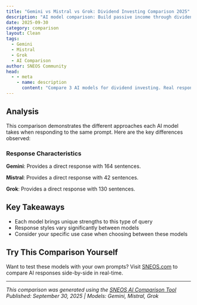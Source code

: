 ```yaml
---
title: "Gemini vs Mistral vs Grok: Dividend Investing Comparison 2025"
description: "AI model comparison: Build passive income through dividend stocks - complete portfolio strategy..."
date: 2025-09-30
category: comparison
layout: Clean
tags:
  - Gemini
  - Mistral
  - Grok
  - AI Comparison
author: SNEOS Community
head:
  - - meta
    - name: description
      content: "Compare 3 AI models for dividend investing. Real responses from Gemini, Mistral, Grok with detailed analysis."
---
```


<ChatComparison
  title="Gemini vs Mistral vs Grok: Dividend Investing Comparison 2025"
  prompt="Build passive income through dividend stocks - complete portfolio strategy"
  :responses='{
    "Gemini": "Okay, building a passive income stream through dividend stocks requires a well-thought-out portfolio strategy. Here\u0027s a comprehensive guide to help you get started, covering everything from goal setting to ongoing management:\n\n**I.  Foundation: Defining Your Goals and Risk Tolerance**\n\n*   **Income Goals:**  This is the most crucial starting point.\n    *   **How much passive income do you need/want per month/year?**  Be specific. This will determine the size of your portfolio and the target dividend yield.\n    *   **When do you need the income to start?**  (e.g., next year, in 5 years, at retirement). This affects your asset allocation (how aggressively you can invest early on).\n    *   **Is this supplemental income or your primary source of income?** This dictates how conservatively you should invest.\n\n*   **Risk Tolerance:** Be honest with yourself.\n    *   **How comfortable are you with market fluctuations?**  Dividend stocks aren\u0027t immune to market volatility.  Can you stomach seeing your portfolio value drop significantly without panicking?\n    *   **What is your time horizon?**  Longer time horizons allow for more risk, as you have more time to recover from downturns.\n    *   **How important is preserving capital?** A conservative portfolio might prioritize lower yields and more stable stocks.\n    *   **Have you taken a risk tolerance questionnaire?** These online tools can help you assess your risk profile. Search for \u0022investment risk tolerance quiz.\u0022\n\n*   **Capital Available:**\n    *   **How much capital do you have to invest initially?**  This will influence the stocks you can buy and the diversification you can achieve.\n    *   **How much can you contribute regularly?**  Dollar-cost averaging (investing a fixed amount regularly) can help reduce risk and build your portfolio over time.\n\n**II.  Understanding Dividend Stocks**\n\n*   **What are Dividends?**  A portion of a company\u0027s profits paid out to shareholders, usually quarterly.\n*   **Dividend Yield:**  Annual dividend payment / Current stock price. This is the percentage return you\u0027re receiving from the dividend.  A higher yield isn\u0027t always better (more on that later).\n*   **Dividend Payout Ratio:**  Percentage of a company\u0027s earnings paid out as dividends.  A high payout ratio *could* indicate the dividend is unsustainable.\n*   **Dividend Growth:**  The rate at which a company increases its dividend payments over time. A track record of consistent dividend growth is a positive sign.\n*   **Ex-Dividend Date:** The date on or after which a buyer of a stock is not entitled to receive a declared dividend. You must own the stock *before* this date to receive the dividend.\n*   **Dividend Aristocrats/Kings:** Companies that have consistently increased their dividends for 25\u002B (Aristocrats) or 50\u002B (Kings) consecutive years. These are often considered reliable dividend payers.\n\n**III.  Building Your Portfolio: Stock Selection and Allocation**\n\n*   **Diversification is Key:**  Don\u0027t put all your eggs in one basket.  Spread your investments across:\n    *   **Sectors:** (e.g., Utilities, Consumer Staples, Healthcare, Industrials, Financials, Energy, Real Estate).\n    *   **Industries:** (e.g., within Financials: Banks, Insurance, Asset Management).\n    *   **Company Size (Market Cap):**  Mix of large-cap (stable), mid-cap (growth potential), and potentially small-cap (higher risk/reward).\n    *   **Geographic Location:** (Consider international stocks/ETFs for broader diversification).\n\n*   **Stock Selection Criteria:**  Focus on quality, not just high yields.  Look for companies that:\n    *   **Have a strong and sustainable business model:**  Understand how the company makes money and its competitive advantages.  Is it likely to thrive in the future?\n    *   **Have a history of profitability and free cash flow:**  They need to generate enough cash to pay dividends and reinvest in the business.\n    *   **Have a manageable debt load:** High debt can jeopardize dividend payments.\n    *   **Have a reasonable dividend payout ratio:**  Ideally, below 70% (but this can vary by industry).\n    *   **Have a history of consistent or growing dividends:** A track record of dividend growth is a good indicator of future stability.\n    *   **Are fairly valued:**  Don\u0027t overpay for a stock, even if it has a high yield.  Use valuation metrics like Price-to-Earnings (P/E) ratio, Price-to-Book (P/B) ratio, and Discounted Cash Flow (DCF) analysis (or consult with a financial professional).\n\n*   **Examples of Dividend-Paying Sectors and Stocks (Illustrative - Do Your Own Research!)**\n\n    *   **Utilities:**  Often considered stable, regulated, and dividend-friendly. (Examples:  NextEra Energy (NEE), Duke Energy (DUK), Southern Company (SO))\n    *   **Consumer Staples:**  People need these products regardless of the economy. (Examples: Procter \u0026 Gamble (PG), Coca-Cola (KO), PepsiCo (PEP))\n    *   **Healthcare:**  Relatively recession-resistant. (Examples: Johnson \u0026 Johnson (JNJ), AbbVie (ABBV), Medtronic (MDT))\n    *   **Real Estate (REITs):**  REITs (Real Estate Investment Trusts) are required to pay out a large portion of their income as dividends. (Examples: Realty Income (O), Prologis (PLD), Simon Property Group (SPG))\n    *   **Financials:** (Examples: JPMorgan Chase (JPM), Bank of America (BAC), Toronto-Dominion Bank (TD))\n    *   **Industrials:** (Examples: 3M (MMM), Caterpillar (CAT), Lockheed Martin (LMT))\n    *   **Energy:** (Examples: ExxonMobil (XOM), Chevron (CVX), Enbridge (ENB - Canadian, so consider currency risk)).  *Note: Energy dividends can be volatile and are often tied to commodity prices.*\n\n*   **Asset Allocation:** A sample portfolio allocation *might* look like this (adjust based on your risk tolerance and goals):\n\n    *   **Utilities:** 15-20%\n    *   **Consumer Staples:** 15-20%\n    *   **Healthcare:** 15-20%\n    *   **REITs:** 10-15%\n    *   **Financials:** 10-15%\n    *   **Industrials:** 10-15%\n    *   **Energy:** 5-10%  (Potentially less if risk-averse)\n    *   **International Dividend Stocks/ETF:** 5-10%\n\n*   **Using ETFs and Mutual Funds:** Consider these options for instant diversification:\n\n    *   **Dividend ETFs:** (Examples: SCHD, VYM, DVY, NOBL).  These hold a basket of dividend-paying stocks.\n    *   **REIT ETFs:** (Examples: VNQ, REM).  For exposure to the real estate sector.\n    *   **International Dividend ETFs:** (Examples: IDV, VIGI).  For diversification outside the US.\n    *   **Actively Managed Dividend Funds:**  These are managed by professionals who pick dividend stocks.  They usually have higher fees than ETFs.\n\n**IV.  Where to Buy and Hold Dividend Stocks**\n\n*   **Brokerage Account:**  Essential.  Options include:\n    *   **Full-Service Brokers:** (e.g., Merrill Lynch, Morgan Stanley). Offer advice and financial planning (usually higher fees).\n    *   **Discount Brokers:** (e.g., Fidelity, Charles Schwab, Vanguard, E*TRADE).  Lower fees, more self-directed.\n    *   **Online Brokers:** (e.g., Robinhood, Webull).  Often commission-free, but may have limited features and potential order flow concerns.\n\n*   **Important Considerations for Choosing a Broker:**\n    *   **Commissions and Fees:**  Look for low or zero commission trading.\n    *   **Account Minimums:**  Some brokers require a minimum balance.\n    *   **Investment Options:**  Ensure they offer the stocks, ETFs, and mutual funds you want.\n    *   **Research Tools and Resources:**  Access to financial data, analyst reports, and charting tools.\n    *   **Customer Service:**  Reliable and responsive customer support.\n    *   **DRIP (Dividend Reinvestment Program):**  Crucial for compounding returns.\n\n*   **DRIP (Dividend Reinvestment Program):**  Automatically reinvests your dividend payments back into the stock. This is a powerful tool for long-term growth. Most brokers offer DRIP.\n\n**V.  Managing Your Portfolio: Ongoing Monitoring and Adjustments**\n\n*   **Regularly Review Your Portfolio:**  At least quarterly, but ideally monthly.\n    *   **Track Performance:**  Compare your returns to relevant benchmarks (e.g., S\u0026P 500, a dividend ETF).\n    *   **Rebalance Your Portfolio:**  Bring your asset allocation back to your target percentages.  This may involve selling some overperforming assets and buying more of underperforming ones.\n    *   **Monitor Dividend Payments:**  Ensure dividends are being paid as expected.\n    *   **Research Company News:**  Stay informed about the companies you own.  Look for changes in their financial performance, business strategy, or industry outlook.\n    *   **Assess Dividend Sustainability:**  Watch for changes in payout ratios, free cash flow, and debt levels that could threaten the dividend.\n    *   **Consider Selling Underperforming Stocks:**  If a company\u0027s fundamentals deteriorate or its dividend becomes unsustainable, consider selling and reinvesting the proceeds elsewhere.\n    *   **Adjust Your Portfolio as Your Goals and Risk Tolerance Change:**  As you get closer to retirement, you might want to shift towards a more conservative portfolio with lower risk and more predictable income.\n\n*   **Tax Implications:**  Dividends are generally taxable.\n    *   **Qualified Dividends:**  Taxed at lower capital gains rates (if you meet the holding period requirements).\n    *   **Non-Qualified Dividends (Ordinary Dividends):** Taxed at your ordinary income tax rate.\n    *   **Tax-Advantaged Accounts:** Consider using tax-advantaged accounts like IRAs (Traditional or Roth) or 401(k)s to shield your dividend income from taxes (at least temporarily).  Consult with a tax advisor for personalized advice.\n\n*   **Beware of Dividend Traps:**  High yields can be tempting, but they can also be a warning sign.\n    *   **A high yield may indicate that the stock price has fallen sharply due to underlying problems with the company.**\n    *   **The dividend may be unsustainable and at risk of being cut.**\n    *   **Do your research before investing in a high-yield stock.**\n\n**VI.  Key Considerations and Risks**\n\n*   **Market Volatility:**  Dividend stocks are still subject to market fluctuations.  Be prepared for your portfolio value to go up and down.\n*   **Interest Rate Risk:**  Rising interest rates can make bonds more attractive, potentially leading to lower valuations for dividend stocks.\n*   **Company-Specific Risk:**  A company\u0027s performance can decline, leading to a dividend cut or suspension.\n*   **Inflation Risk:**  The purchasing power of your dividend income can be eroded by inflation.  Look for companies with a history of dividend growth to help offset inflation.\n*   **Tax Risk:** Changes in tax laws can affect the tax treatment of dividends.\n*   **Currency Risk (for International Stocks):** Fluctuations in exchange rates can impact the value of your dividends and your stock holdings.\n\n**VII.  Important Notes and Disclaimers**\n\n*   **This is not financial advice.**  I am an AI Chatbot. Consult with a qualified financial advisor before making any investment decisions.\n*   **Past performance is not indicative of future results.**\n*   **Investing in dividend stocks involves risk, and you could lose money.**\n*   **Do your own research and due diligence before investing in any stock.**\n*   **Consider your individual circumstances, financial goals, and risk tolerance.**\n*   **Start small and gradually build your portfolio.**\n*   **Be patient and invest for the long term.**\n*   **Avoid emotional investing. Make rational decisions based on facts and analysis.**\n*   **Stay informed about market trends and economic conditions.**\n*   **Reinvest your dividends to maximize compounding returns.**\n\n**VIII. Example Starting Portfolio**\nThis is an illustrative example only, and does not constitute financial advice.  Adjust based on your risk tolerance and capital.\n\n**Assumptions:**\n*   Initial Investment: $10,000\n*   Risk Tolerance: Moderate\n*   Goal:  Long-term passive income\n\n**Portfolio:**\n\n*   **SCHD (Schwab U.S. Dividend Equity ETF):** $4,000  (Broad diversification in US dividend stocks)\n*   **VYM (Vanguard High Dividend Yield ETF):** $3,000 (Similar to SCHD, another good choice for broad exposure)\n*   **O (Realty Income):** $1,000 (Well-managed REIT with a long history of dividend growth)\n*   **JNJ (Johnson \u0026 Johnson):** $1,000 (Healthcare giant with a stable dividend)\n*   **NEE (NextEra Energy):** $1,000 (Largest utility company in the US, focused on renewable energy).\n\n**Why these selections?**\n\n*   **ETFs (SCHD, VYM):** Provide instant diversification, reducing risk compared to individual stocks.\n*   **O, JNJ, NEE:** Individual stocks with strong fundamentals, consistent dividend payments, and potential for future growth.  Represent different sectors for further diversification.\n\n**Next Steps:**\n*   Open a brokerage account.\n*   Fund the account with $10,000.\n*   Purchase the securities listed above, adhering to the allocation percentages.\n*   Enable DRIP for all holdings.\n*   Review the portfolio quarterly and rebalance as needed.\n*   Add to the portfolio regularly to build wealth over time.\n\n**In Conclusion:**\n\nBuilding a passive income stream with dividend stocks requires careful planning, disciplined execution, and ongoing management. By following these guidelines and doing your own research, you can create a portfolio that helps you achieve your financial goals. Remember to consult with a financial advisor to get personalized advice tailored to your specific situation. Good luck!\n",
    "Mistral": "Building a passive income portfolio through dividend stocks involves selecting high-quality companies that consistently pay and increase their dividends. Here\u0027s a complete portfolio strategy to help you get started:\n\n### 1. **Define Your Objectives**\n   - **Income Goals:** Determine how much passive income you need.\n   - **Risk Tolerance:** Assess your risk tolerance to decide on the types of dividend stocks to include.\n   - **Time Horizon:** Consider your investment timeframe (short-term, medium-term, long-term).\n\n### 2. **Diversification**\n   - **Sector Diversification:** Spread your investments across different sectors to reduce risk. Common sectors for dividend stocks include utilities, consumer staples, healthcare, and financials.\n   - **Geographic Diversification:** Consider investing in both domestic and international stocks to mitigate country-specific risks.\n\n### 3. **Stock Selection Criteria**\n   - **Dividend Yield:** Look for stocks with a dividend yield that meets your income goals. A yield between 3% and 6% is generally considered safe and sustainable.\n   - **Dividend Growth:** Focus on companies with a history of increasing dividends. Look for stocks with a dividend growth rate of at least 5% annually.\n   - **Payout Ratio:** Ensure the payout ratio (dividends as a percentage of earnings) is sustainable. A payout ratio below 60% is generally considered safe.\n   - **Financial Health:** Evaluate the company\u0027s financial health, including earnings growth, debt levels, and cash flow.\n   - **Dividend Aristocrats:** Consider companies that have increased their dividends for at least 25 consecutive years, known as Dividend Aristocrats.\n\n### 4. **Portfolio Construction**\n   - **Core Holdings:** Allocate a significant portion of your portfolio to stable, high-quality dividend stocks.\n   - **Growth Holdings:** Include some dividend growth stocks that may have lower current yields but higher growth potential.\n   - **High-Yield Holdings:** Add a smaller portion of high-yield stocks, but be cautious as these can be riskier.\n   - **Bond Alternatives:** Consider REITs (Real Estate Investment Trusts) and MLPs (Master Limited Partnerships) for higher yields and diversification.\n\n### 5. **Rebalancing and Monitoring**\n   - **Periodic Review:** Regularly review your portfolio to ensure it aligns with your objectives and risk tolerance.\n   - **Rebalancing:** Rebalance your portfolio periodically to maintain your desired asset allocation.\n   - **Dividend Reinvestment:** Consider reinvesting dividends to compound your returns, especially if you are in the accumulation phase.\n\n### 6. **Tax Considerations**\n   - **Qualified Dividends:** Prefer stocks that pay qualified dividends, which are taxed at a lower rate.\n   - **Tax-Advantaged Accounts:** Use tax-advantaged accounts like IRAs or 401(k)s to shelter your dividend income from taxes.\n\n### 7. **Risk Management**\n   - **Dividend Cuts:** Be prepared for dividend cuts, especially during economic downturns. Diversification can help mitigate this risk.\n   - **Economic Cycles:** Understand that dividend stocks can be sensitive to economic cycles. Maintain a balanced approach to weather market fluctuations.\n\n### 8. **Example Portfolio**\n   - **Utilities:** Duke Energy (DUK), NextEra Energy (NEE)\n   - **Consumer Staples:** Procter \u0026 Gamble (PG), Coca-Cola (KO)\n   - **Healthcare:** Johnson \u0026 Johnson (JNJ), AbbVie (ABBV)\n   - **Financials:** JPMorgan Chase (JPM), Wells Fargo (WFC)\n   - **REITs:** Realty Income (O), Prologis (PLD)\n   - **MLPs:** Enterprise Products Partners (EPD), Magellan Midstream Partners (MMP)\n\n### 9. **Continuous Learning**\n   - **Stay Informed:** Keep up with market trends, company news, and economic indicators.\n   - **Educational Resources:** Utilize financial news websites, investment books, and online courses to enhance your knowledge.\n\n### 10. **Professional Advice**\n   - **Financial Advisor:** Consider consulting a financial advisor to help you build and manage your dividend portfolio, especially if you are new to investing.\n\nBy following this strategy, you can build a robust dividend portfolio that generates consistent passive income while managing risk effectively.",
    "Grok": "Building a passive income stream through dividend stocks is an effective long-term strategy for generating consistent cash flow with minimal active management. Dividend stocks are shares of companies that regularly pay out a portion of their profits to shareholders, offering both income and potential capital appreciation. Below is a complete portfolio strategy for building passive income through dividend stocks.\n\n---\n\n### **1. Define Your Goals and Risk Tolerance**\nBefore investing, clarify your objectives and constraints:\n- **Income Needs:** How much passive income do you want to generate monthly or annually? For example, if you need $1,000 per month ($12,000 per year), you\u2019ll need a portfolio yielding 4% on a $300,000 investment.\n- **Time Horizon:** Are you investing for 5, 10, or 30\u002B years? Dividend investing works best with a long-term perspective due to compounding.\n- **Risk Tolerance:** Dividend stocks can fluctuate in value. Are you comfortable with market volatility, or do you prefer more stable, low-risk investments?\n\n---\n\n### **2. Understand Key Dividend Metrics**\nWhen selecting dividend stocks, focus on these metrics to ensure safety and sustainability:\n- **Dividend Yield:** Annual dividend per share divided by the stock price (e.g., $2 dividend on a $50 stock = 4% yield). Aim for a balance\u2014yields above 6-8% may signal risk.\n- **Dividend Payout Ratio:** Percentage of earnings paid as dividends (e.g., 50% payout ratio means half of earnings are distributed). A ratio below 60-70% often indicates sustainability, though it varies by industry.\n- **Dividend Growth Rate:** Annual percentage increase in dividends. Look for companies with consistent growth (5%\u002B per year).\n- **Earnings Growth:** Companies should have stable or growing earnings to support future dividends.\n- **Debt-to-Equity Ratio:** Avoid companies with excessive debt, as it can threaten dividend payments during downturns (look for ratios below 1.0 in most cases).\n\n---\n\n### **3. Build a Diversified Dividend Portfolio**\nDiversification reduces risk by spreading investments across sectors, industries, and asset classes. Here\u2019s how to structure your portfolio:\n\n#### **Core Allocation (60-70%): High-Quality Dividend Aristocrats and Kings**\n- Focus on **Dividend Aristocrats** (S\u0026P 500 companies with 25\u002B years of consecutive dividend increases) and **Dividend Kings** (50\u002B years).\n- These are typically stable, large-cap companies with strong balance sheets.\n- Examples:\n  - **Johnson \u0026 Johnson (JNJ):** Healthcare, ~3% yield, 60\u002B years of increases.\n  - **Procter \u0026 Gamble (PG):** Consumer goods, ~3% yield, 60\u002B years of increases.\n  - **Coca-Cola (KO):** Beverages, ~3.5% yield, 60\u002B years of increases.\n- Goal: Reliable income with low risk of dividend cuts.\n\n#### **Growth Allocation (20-30%): Dividend Growth Stocks**\n- Invest in companies with lower starting yields but strong dividend growth rates (8-15% annually).\n- These stocks compound income over time through reinvestment.\n- Examples:\n  - **Microsoft (MSFT):** Technology, ~1% yield, high growth potential.\n  - **Visa (V):** Financials, ~1% yield, consistent growth.\n  - **Apple (AAPL):** Technology, ~1% yield, strong earnings growth.\n- Goal: Build income for the future as dividends increase.\n\n#### **High-Yield Allocation (10-20%): High-Yield Stocks and REITs**\n- Include higher-yield stocks or Real Estate Investment Trusts (REITs) for boosted income, but cap this allocation due to higher risk.\n- Examples:\n  - **AT\u0026T (T):** Telecommunications, ~5-6% yield (check payout ratio for sustainability).\n  - **Realty Income (O):** REIT, ~5% yield, monthly dividends, known as \u201CThe Monthly Dividend Company.\u201D\n- Goal: Maximize current income, but monitor for dividend safety.\n- Caution: Avoid \u201Cyield traps\u201D\u2014stocks with unsustainable high yields due to declining share prices or business struggles.\n\n#### **Sector Diversification**\nSpread investments across sectors to mitigate risk:\n- Consumer Staples (e.g., PG, KO)\n- Healthcare (e.g., JNJ, AbbVie)\n- Financials (e.g., JPMorgan Chase, Visa)\n- Energy (e.g., ExxonMobil, Chevron)\n- Technology (e.g., MSFT, AAPL)\n- Real Estate (e.g., Realty Income, Simon Property Group)\n- Utilities (e.g., Duke Energy, Southern Company)\n\n#### **Geographic Diversification**\nWhile U.S. stocks may dominate, consider international exposure via:\n- International dividend ETFs (e.g., Vanguard International High Dividend Yield ETF - VYMI).\n- Global companies with strong dividend histories (e.g., Unilever, Royal Dutch Shell).\n\n---\n\n### **4. Use ETFs and Funds for Simplicity and Diversification**\nIf picking individual stocks feels overwhelming or you want broader exposure, allocate a portion to dividend-focused ETFs or mutual funds:\n- **Dividend ETFs:**\n  - **Schwab U.S. Dividend Equity ETF (SCHD):** Focuses on high-quality dividend stocks, ~3.5% yield, low expense ratio (0.06%).\n  - **Vanguard Dividend Appreciation ETF (VIG):** Targets companies with dividend growth, ~2% yield.\n  - **iShares Select Dividend ETF (DVY):** Higher-yield focus, ~4% yield.\n- **REIT ETFs:**\n  - **Vanguard Real Estate ETF (VNQ):** Diversified exposure to REITs, ~4% yield.\n- Benefits: Instant diversification, lower risk than individual stocks, and automatic rebalancing.\n\n---\n\n### **5. Implement a Dividend Reinvestment Plan (DRIP)**\n- Reinvest dividends automatically through a DRIP to buy additional shares without commission fees (most brokers like Fidelity or Vanguard offer this).\n- Compounding effect: Reinvested dividends purchase more shares, which generate more dividends over time.\n- Example: A $10,000 investment at 4% yield generates $400 in year 1. Reinvested, it buys more shares, increasing income to $416 in year 2 (assuming no price change or dividend growth).\n\n---\n\n### **6. Portfolio Size and Income Target**\n- Estimate the portfolio size needed based on desired income and average yield.\n  - Formula: Annual Income Needed \u00F7 Average Yield = Portfolio Size\n  - Example: For $12,000 annual income at 4% yield, you need $300,000 invested.\n- Start small if necessary and build over time through regular contributions and reinvestment.\n- Suggested starting allocation for a $100,000 portfolio:\n  - 60% Dividend Aristocrats/Kings: $60,000 (e.g., JNJ, PG, KO)\n  - 25% Dividend Growth Stocks: $25,000 (e.g., MSFT, V)\n  - 15% High-Yield/REITs: $15,000 (e.g., O, T)\n\n---\n\n### **7. Monitor and Rebalance Annually**\n- Review your portfolio yearly to ensure alignment with income goals and risk tolerance.\n- Check dividend safety: Look for changes in payout ratios, earnings, or debt levels.\n- Rebalance: If one sector or stock becomes overweight (e.g., tech grows to 40% of portfolio), trim and redistribute to maintain diversification.\n- Stay informed: Use tools like Yahoo Finance, Seeking Alpha, or Morningstar for dividend news and updates.\n\n---\n\n### **8. Tax Considerations**\n- **Qualified vs. Non-Qualified Dividends:** In the U.S., qualified dividends (from most U.S. stocks held for 60\u002B days) are taxed at lower capital gains rates (0-20% based on income) vs. ordinary income rates for non-qualified dividends (e.g., REITs).\n- **Account Type:** Use tax-advantaged accounts like IRAs or 401(k)s to defer taxes on dividends. For taxable accounts, focus on qualified dividend stocks to minimize tax burden.\n- **International Dividends:** May be subject to foreign withholding taxes, though some can be offset via tax credits.\n\n---\n\n### **9. Dollar-Cost Averaging (DCA)**\n- Invest a fixed amount regularly (e.g., $500 monthly) regardless of market conditions to reduce the impact of volatility.\n- This strategy builds your portfolio over time and smooths out purchase prices.\n\n---\n\n### **10. Risk Management**\n- **Avoid Chasing Yield:** High yields often signal distress. Research the company\u2019s fundamentals before investing.\n- **Economic Downturns:** Dividends can be cut during recessions. Focus on companies with low debt and strong cash reserves.\n- **Interest Rate Risk:** Rising interest rates can pressure dividend stocks (especially REITs and utilities) as bonds become more attractive. Diversify to mitigate this.\n- **Inflation Protection:** Prioritize stocks with dividend growth rates exceeding inflation (historically ~2-3% annually in the U.S.).\n\n---\n\n### **Sample Dividend Portfolio ($100,000)**\nHere\u2019s an example allocation targeting a ~3.5% average yield ($3,500 annual income at start):\n\n| **Category**               | **Stock/ETF**              | **Allocation** | **Amount** | **Yield** | **Annual Income** |\n|----------------------------|----------------------------|----------------|------------|-----------|-------------------|\n| Dividend Aristocrats       | Johnson \u0026 Johnson (JNJ)    | 15%            | $15,000    | 3.0%      | $450             |\n| Dividend Aristocrats       | Procter \u0026 Gamble (PG)      | 15%            | $15,000    | 3.0%      | $450             |\n| Dividend Aristocrats       | Coca-Cola (KO)             | 15%            | $15,000    | 3.5%      | $525             |\n| Dividend Growth            | Microsoft (MSFT"
  }'
  published-date="11:17"
/>

## Analysis

This comparison demonstrates the different approaches each AI model takes when responding to the same prompt. Here are the key differences observed:

### Response Characteristics

**Gemini**: Provides a direct response with 164 sentences. 

**Mistral**: Provides a direct response with 42 sentences. 

**Grok**: Provides a direct response with 130 sentences. 

## Key Takeaways

- Each model brings unique strengths to this type of query
- Response styles vary significantly between models
- Consider your specific use case when choosing between these models

## Try This Comparison Yourself

Want to test these models with your own prompts? Visit [SNEOS.com](https://sneos.com) to compare AI responses side-by-side in real-time.

---

*This comparison was generated using the [SNEOS AI Comparison Tool](https://sneos.com)*
*Published: September 30, 2025 | Models: Gemini, Mistral, Grok*
